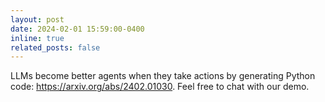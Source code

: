 ```yaml
---
layout: post
date: 2024-02-01 15:59:00-0400
inline: true
related_posts: false
---
```


LLMs become better agents when they take actions by generating Python code: <a href="https://arxiv.org/abs/2402.01030" style="text-decoration:none">https://arxiv.org/abs/2402.01030</a>. Feel free to chat with our <a href="https://chat.xwang.dev/" style="text-decoration:none">demo</a>.